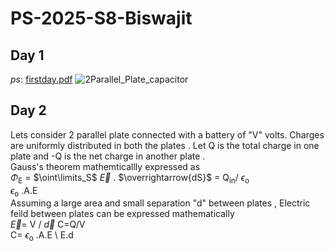 # PS-2025-S8-Biswajit
## Day 1
*ps*: [firstday.pdf](https://www.dropbox.com/scl/fi/vpwb0qvgaxr6g17kae5om/PS-Day-1.pdf?rlkey=spzuaq1qmbvnl727y1y9kd41t&st=sjkp1z95&dl=0)
![2Parallel_Plate_capacitor](https://github.com/user-attachments/assets/00b3d137-a7a9-4e26-9211-737544bf3465)


## Day 2
Lets consider 2 parallel plate connected with a battery of "V" volts. Charges are uniformly distributed in both the plates . Let Q is the total charge in one plate and 
-Q is the net charge in another plate .\
Gauss's theorem mathemticallly expressed as\
$\Phi$<sub>E</sub> = $\oint\limits_S$ $\overrightarrow{E}$ . $\overrightarrow{dS}$ = Q<sub>in</sub>/ $\epsilon$<sub>o</sub>\
$\epsilon$<sub>o</sub> .A.E \
Assuming a large area and small separation "d" between plates , Electric feild between plates can be expressed mathematically \
 $\overrightarrow{E}$=  V /  $\overrightarrow{d}$ 
 C=Q/V\
 C= $\epsilon$<sub>o</sub> .A.E \ E.d













 





